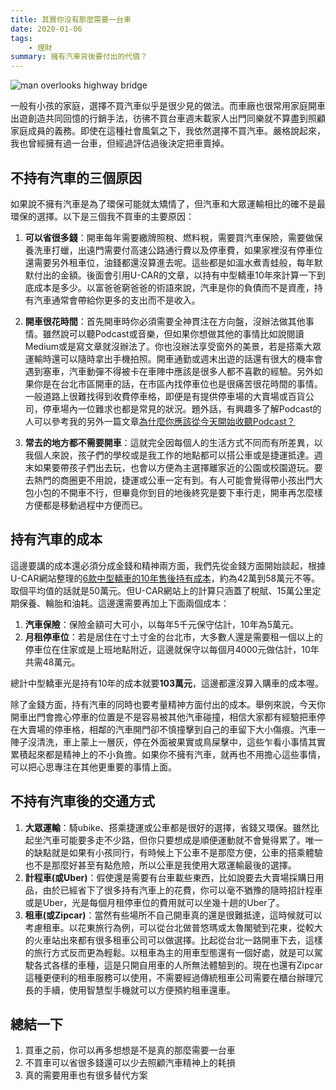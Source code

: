 ```yaml
---
title: 其實你沒有那麼需要一台車
date: 2020-01-06
tags: 
    - 理財
summary: 擁有汽車背後要付出的代價？
---
```


![man overlooks highway bridge](~@assets/20200106/man-overlooks-highway-bridge.jpg)

一般有小孩的家庭，選擇不買汽車似乎是很少見的做法。而車廠也很常用家庭開車出遊創造共同回憶的行銷手法，彷彿不買台車週末載家人出門同樂就不算盡到照顧家庭成員的義務。即使在這種社會風氣之下，我依然選擇不買汽車。嚴格說起來，我也曾經擁有過一台車，但經過評估過後決定把車賣掉。

## 不持有汽車的三個原因

如果說不擁有汽車是為了環保可能就太矯情了，但汽車和大眾運輸相比的確不是最環保的選擇。以下是三個我不買車的主要原因：

1. **可以省很多錢**：開車每年需要繳牌照稅、燃料稅，需要買汽車保險，需要做保養洗車打蠟，出遠門需要付高速公路通行費以及停車費，如果家裡沒有停車位還需要另外租車位，油錢都還沒算進去呢。這些都是如溫水煮青蛙般，每年默默付出的金額。後面會引用U-CAR的文章，以持有中型轎車10年來計算一下到底成本是多少。以富爸爸窮爸爸的術語來說，汽車是你的負債而不是資產，持有汽車通常會帶給你更多的支出而不是收入。

2. **開車很花時間**：首先開車時你必須需要全神貫注在方向盤，沒辦法做其他事情。雖然說可以聽Podcast或音樂，但如果你想做其他的事情比如說閱讀Medium或是寫文章就沒辦法了。你也沒辦法享受窗外的美景，若是搭乘大眾運輸時還可以隨時拿出手機拍照。開車通勤或週末出遊的話還有很大的機率會遇到塞車，汽車動彈不得被卡在車陣中應該是很多人都不喜歡的經驗。另外如果你是在台北市區開車的話，在市區內找停車位也是很痛苦很花時間的事情。一般道路上很難找得到收費停車格，即便是有提供停車場的大賣場或百貨公司，停車場內一位難求也都是常見的狀況。題外話，有興趣多了解Podcast的人可以參考我的另外一篇文章[為什麼你應該從今天開始收聽Podcast？](https://weilincheng.com/2020/01/05/why-podcast/)

3. **常去的地方都不需要開車**：這就完全因每個人的生活方式不同而有所差異，以我個人來說，孩子們的學校或是我工作的地點都可以搭公車或是捷運抵達。週末如果要帶孩子們出去玩，也會以方便為主選擇離家近的公園或校園遊玩。要去熱門的商圈更不用說，捷運或公車一定有到。有人可能會覺得帶小孩出門大包小包的不開車不行，但畢竟你到目的地後終究是要下車行走，開車再怎麼樣方便都是移動過程中方便而已。

## 持有汽車的成本

這邊要講的成本還必須分成金錢和精神兩方面，我們先從金錢方面開始談起，根據U-CAR網站整理的[6款中型轎車的10年售後持有成本](https://roadtest.u-car.com.tw/article/34049/[%e9%9b%86%e9%ab%94%e8%a9%95%e6%af%94]%e4%b8%ad%e5%9e%8b%e8%bd%8e%e8%bb%8a%e5%93%aa%e4%b8%80%e8%bc%9b%e6%9c%80%e9%81%a9%e5%90%88%e4%bd%a0%ef%bc%9f%e2%94%80%e6%8c%81%e6%9c%89%e6%88%90%e6%9c%ac%e7%af%87)，約為42萬到58萬元不等。取個平均值的話就是50萬元。但U-CAR網站上的計算只涵蓋了稅賦、15萬公里定期保養、輪胎和油耗。這邊還需要再加上下面兩個成本：

1. **汽車保險**：保險金額可大可小，以每年5千元保守估計，10年為5萬元。
2. **月租停車位**：若是居住在寸土寸金的台北市，大多數人還是需要租一個以上的停車位在住家或是上班地點附近，這邊就保守以每個月4000元做估計，10年共需48萬元。

總計中型轎車光是持有10年的成本就要**103萬元**，這邊都還沒算入購車的成本喔。

除了金錢方面，持有汽車的同時也要考量精神方面付出的成本。舉例來說，今天你開車出門會擔心停車的位置是不是容易被其他汽車碰撞，相信大家都有經驗把車停在大賣場的停車格，相鄰的汽車開門卻不慎撞擊到自己的車留下大小傷痕。汽車一陣子沒清洗，車上蒙上一層灰，停在外面被果實或鳥屎擊中，這些乍看小事情其實累積起來都是精神上的不小負擔。如果你不擁有汽車，就再也不用擔心這些事情，可以把心思專注在其他更重要的事情上面。

## 不持有汽車後的交通方式

1. **大眾運輸**：騎ubike、搭乘捷運或公車都是很好的選擇，省錢又環保。雖然比起坐汽車可能要多走不少路，但你只要想成是順便運動就不會覺得累了。唯一的缺點就是如果有小孩同行，有時候上下公車不是那麼方便，公車的搭乘體驗也不是那麼好甚至有點危險，所以公車是我使用大眾運輸最後的選擇。
2. **計程車(或Uber)**：假使還是需要有台車載些東西，比如說要去大賣場採購日用品，由於已經省下了很多持有汽車上的花費，你可以毫不猶豫的隨時招計程車或是Uber，光是每個月租停車位的費用就可以坐幾十趟的Uber了。
3. **租車(或Zipcar)**：當然有些場所不自己開車真的還是很難抵達，這時候就可以考慮租車。以花東旅行為例，可以從台北做普悠瑪或太魯閣號到花東，從較大的火車站出來都有很多租車公司可以做選擇。比起從台北一路開車下去，這樣的旅行方式反而更為輕鬆。以租車為主的用車型態還有一個好處，就是可以駕駛各式各樣的車種，這是只開自用車的人所無法體驗到的。現在也還有Zipcar這種更便利的租車服務可以使用，不需要經過傳統租車公司需要在櫃台辦理冗長的手續，使用智慧型手機就可以方便預約租車還車。

## 總結一下
1. 買車之前，你可以再多想想是不是真的那麼需要一台車
2. 不買車可以省很多錢還可以少去照顧汽車精神上的耗損
3. 真的需要用車也有很多替代方案